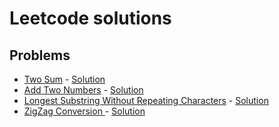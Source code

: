 # Leetcode solutions

## Problems
* [Two Sum](https://leetcode.com/problems/two-sum/description/) - [Solution](ID_1.java)
* [Add Two Numbers](https://leetcode.com/problems/add-two-numbers/description/) - [Solution](ID_2.java)
* [Longest Substring Without Repeating Characters](https://leetcode.com/problems/longest-substring-without-repeating-characters/description/) - [Solution](ID_3.java)
* [ZigZag Conversion ](https://leetcode.com/problems/zigzag-conversion/description/) - [Solution](ID_6.java)
